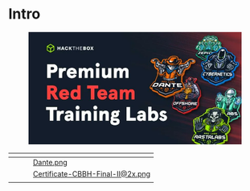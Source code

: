 # Intro

<figure><img src="../.gitbook/assets/HTB_RedTeamLabs-jpeg.webp" alt=""><figcaption></figcaption></figure>



<table data-card-size="large" data-view="cards"><thead><tr><th></th><th></th><th></th><th data-hidden data-card-cover data-type="files"></th></tr></thead><tbody><tr><td></td><td></td><td></td><td><a href="../.gitbook/assets/Dante.png">Dante.png</a></td></tr><tr><td></td><td></td><td></td><td><a href="../.gitbook/assets/Certificate-CBBH-Final-II@2x.png">Certificate-CBBH-Final-II@2x.png</a></td></tr><tr><td></td><td></td><td></td><td></td></tr></tbody></table>
